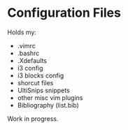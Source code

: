 # Configuration Files

Holds my:
  * .vimrc
  * .bashrc
  * .Xdefaults
  * i3 config
  * i3 blocks config
  * shorcut files
  * UltiSnips snippets
  * other misc vim plugins
  * Bibliography (list.bib)

Work in progress.

